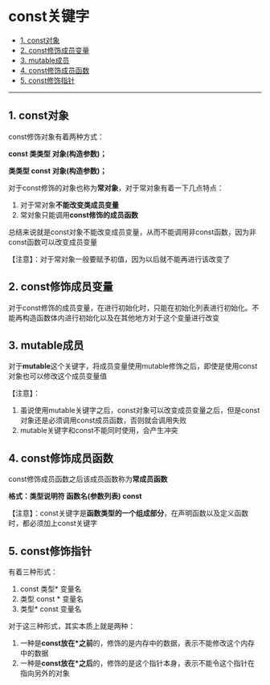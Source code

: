 # const关键字

- [1. const对象](#1-const对象)
- [2. const修饰成员变量](#2-const修饰成员变量)
- [3. mutable成员](#3-mutable成员)
- [4. const修饰成员函数](#4-const修饰成员函数)
- [5. const修饰指针](#5-const修饰指针)

---------

## 1. const对象

const修饰对象有着两种方式：

**const 类类型 对象(构造参数)；**

**类类型 const 对象(构造参数)；**

对于const修饰的对象也称为**常对象**，对于常对象有着一下几点特点：

1. 对于常对象**不能改变类成员变量**
2. 常对象只能调用**const修饰的成员函数**

总结来说就是const对象不能改变成员变量，从而不能调用非const函数，因为非const函数可以改变成员变量

【注意】：对于常对象一般要赋予初值，因为以后就不能再进行该改变了

## 2. const修饰成员变量

对于const修饰的成员变量，在进行初始化时，只能在初始化列表进行初始化。不能再构造函数体内进行初始化以及在其他地方对于这个变量进行改变

## 3. mutable成员

对于**mutable**这个关键字，将成员变量使用mutable修饰之后，即使是使用const对象也可以修改这个成员变量值

【注意】：

1. 虽说使用mutable关键字之后，const对象可以改变成员变量之后，但是const对象还是必须调用const成员函数，否则就会调用失败
2. mutable关键字和const不能同时使用，会产生冲突

## 4. const修饰成员函数

const修饰成员函数之后该成员函数称为**常成员函数**

**格式：类型说明符 函数名(参数列表) const**

【注意】：const关键字是**函数类型的一个组成部分**，在声明函数以及定义函数时，都必须加上const关键字

## 5. const修饰指针

有着三种形式：

1. const 类型* 变量名
2. 类型 const * 变量名
3. 类型* const 变量名

对于这三种形式，其实本质上就是两种：

1. 一种是**const放在*之前**的，修饰的是内存中的数据，表示不能修改这个内存中的数据
2. 一种是**const放在*之后**的，修饰的是这个指针本身，表示不能令这个指针在指向另外的对象

